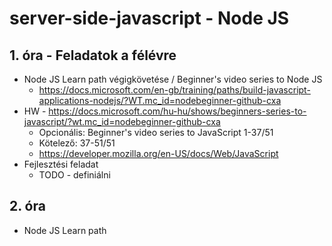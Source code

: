 # server-side-javascript - Node JS
## 1. óra - Feladatok a félévre
* Node JS Learn path végigkövetése / Beginner's video series to Node JS 
  * https://docs.microsoft.com/en-gb/training/paths/build-javascript-applications-nodejs/?WT.mc_id=nodebeginner-github-cxa
* HW - https://docs.microsoft.com/hu-hu/shows/beginners-series-to-javascript/?wt.mc_id=nodebeginner-github-cxa
  * Opcionális: Beginner's video series to JavaScript 1-37/51
  * Kötelező: 37-51/51
  * https://developer.mozilla.org/en-US/docs/Web/JavaScript
* Fejlesztési feladat
  * TODO - definiálni

## 2. óra
 * Node JS Learn path
